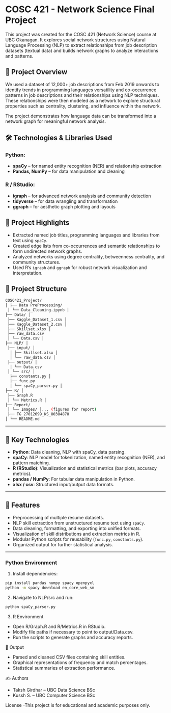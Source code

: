 # COSC 421 - Network Science Final Project

This project was created for the COSC 421 (Network Science) course at UBC Okanagan. It explores social network structures using Natural Language Processing (NLP) to extract relationships from job description datasets (textual data) and builds network graphs to analyze interactions and patterns.

## 📌 Project Overview

We used a dataset of 12,000+ job descriptions from Feb 2019 onwards to identify trends in programming languages versatility and co-occurrence patterns in job descriptions and their relationships using NLP techniques. These relationships were then modeled as a network to explore structural properties such as centrality, clustering, and influence within the network.

The project demonstrates how language data can be transformed into a network graph for meaningful network analysis.

## 🛠️ Technologies & Libraries Used

### Python:
- **spaCy** – for named entity recognition (NER) and relationship extraction
- **Pandas, NumPy** – for data manipulation and cleaning

### R / RStudio:
- **igraph** – for advanced network analysis and community detection
- **tidyverse** – for data wrangling and transformation
- **ggraph** – for aesthetic graph plotting and layouts

## 🚀 Project Highlights

- Extracted named job titles, programming languages and libraries from text using `spaCy`.
- Created edge lists from co-occurrences and semantic relationships to form undirected network graphs.
- Analyzed networks using degree centrality, betweenness centrality, and community structures.
- Used R’s `igraph` and `ggraph` for robust network visualization and interpretation.

## 📁 Project Structure
```bash
COSC421_Project/
│ ├── Data PreProcessing/
 │ └── Data_Cleaning.ipynb │
├── Data/ │
 ├── Kaggle_Dataset_1.csv │
 ├── Kaggle_Dataset_2.csv │
 ├── Skillset.xlsx │
 ├── raw_data.csv
 │ └── Data.csv │
├── NLP/ │
 ├── input/ │
  │ ├── Skillset.xlsx │
  │ └── raw_data.csv │
 ├── output/ │
  │ └── Data.csv
 │ └── src/ │
  ├── constants.py │
  ├── func.py
  │ └── spaCy_parser.py │
├── R/ │
 ├── Graph.R
 │ └── Metrics.R │
├── Report/
 │ └── Images/ │... (figures for report)
 ├── TG_27012699_KS_80384878
│ └── README.md
```
---

## 🧠 Key Technologies

- **Python**: Data cleaning, NLP with spaCy, data parsing.
- **spaCy**: NLP model for tokenization, named entity recognition (NER), and pattern matching.
- **R (RStudio)**: Visualization and statistical metrics (bar plots, accuracy metrics).
- **pandas / NumPy**: For tabular data manipulation in Python.
- **xlsx / csv**: Structured input/output data formats.

---

## 🚀 Features

- Preprocessing of multiple resume datasets.
- NLP skill extraction from unstructured resume text using `spaCy`.
- Data cleaning, formatting, and exporting into unified formats.
- Visualization of skill distributions and extraction metrics in R.
- Modular Python scripts for reusability (`func.py`, `constants.py`).
- Organized output for further statistical analysis.

---


### Python Environment

1. Install dependencies:
```bash
pip install pandas numpy spacy openpyxl
python -m spacy download en_core_web_sm
```

2. Navigate to NLP/src and run:

```bash 
python spaCy_parser.py
 ```

3. R Environment
- Open R/Graph.R and R/Metrics.R in RStudio.
- Modify file paths if necessary to point to output/Data.csv.
- Run the scripts to generate graphs and accuracy reports.

📄 Output
- Parsed and cleaned CSV files containing skill entities.
- Graphical representations of frequency and match percentages.
- Statistical summaries of extraction performance.

✍️ Authors
- Taksh Girdhar – UBC Data Science BSc
- Kussh S. – UBC Computer Science BSc

License
-This project is for educational and academic purposes only.


